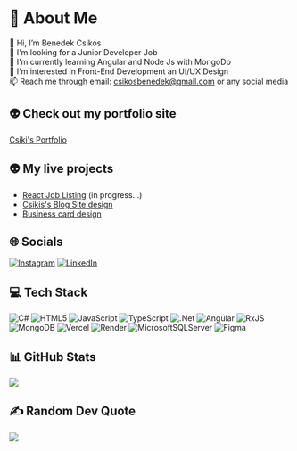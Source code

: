 # 💫 About Me
👋 Hi, I’m Benedek Csikós<br>
👀 I'm looking for a Junior Developer Job<br>
🌱 I'm currently learning Angular and Node Js with MongoDb<br>
💞️ I'm interested in Front-End Development an UI/UX Design<br>
📫 Reach me through email: csikosbenedek@gmail.com or any social media

## 👽 Check out my portfolio site
[Csiki's Portfolio](https://portfolio-h716.onrender.com)

## 👽 My live projects
- [React Job Listing](https://react-job-listing-one.vercel.app/) (in progress...)<br>
- [Csikis's Blog Site design](https://nix-html-blog.onrender.com/)
- [Business card design](https://nix-css-business-card.onrender.com/business_card.html)

## 🌐 Socials
[![Instagram](https://img.shields.io/badge/Instagram-%23E4405F.svg?logo=Instagram&logoColor=white)](https://instagram.com/.csiki._) [![LinkedIn](https://img.shields.io/badge/LinkedIn-%230077B5.svg?logo=linkedin&logoColor=white)](https://linkedin.com/in/BenedekCsikos) 

## 💻 Tech Stack
![C#](https://img.shields.io/badge/c%23-%23239120.svg?style=for-the-badge&logo=csharp&logoColor=white) ![HTML5](https://img.shields.io/badge/html5-%23E34F26.svg?style=for-the-badge&logo=html5&logoColor=white) ![JavaScript](https://img.shields.io/badge/javascript-%23323330.svg?style=for-the-badge&logo=javascript&logoColor=%23F7DF1E) ![TypeScript](https://img.shields.io/badge/typescript-%23007ACC.svg?style=for-the-badge&logo=typescript&logoColor=white)  ![.Net](https://img.shields.io/badge/.NET-5C2D91?style=for-the-badge&logo=.net&logoColor=white) ![Angular](https://img.shields.io/badge/angular-%23DD0031.svg?style=for-the-badge&logo=angular&logoColor=white) ![RxJS](https://img.shields.io/badge/rxjs-%23B7178C.svg?style=for-the-badge&logo=reactivex&logoColor=white) ![MongoDB](https://img.shields.io/badge/MongoDB-%234ea94b.svg?style=for-the-badge&logo=mongodb&logoColor=white) ![Vercel](https://img.shields.io/badge/vercel-%23000000.svg?style=for-the-badge&logo=vercel&logoColor=white)
![Render](https://img.shields.io/badge/Render-%46E3B7.svg?style=for-the-badge&logo=render&logoColor=white)  ![MicrosoftSQLServer](https://img.shields.io/badge/Microsoft%20SQL%20Server-CC2927?style=for-the-badge&logo=microsoft%20sql%20server&logoColor=white) ![Figma](https://img.shields.io/badge/figma-%23F24E1E.svg?style=for-the-badge&logo=figma&logoColor=white)


## 📊 GitHub Stats
![](https://github-readme-stats.vercel.app/api/top-langs/?username=Csiki10&theme=dark&hide_border=false&include_all_commits=false&count_private=false&layout=compact)

## ✍️ Random Dev Quote
![](https://quotes-github-readme.vercel.app/api?type=horizontal&theme=radical)
